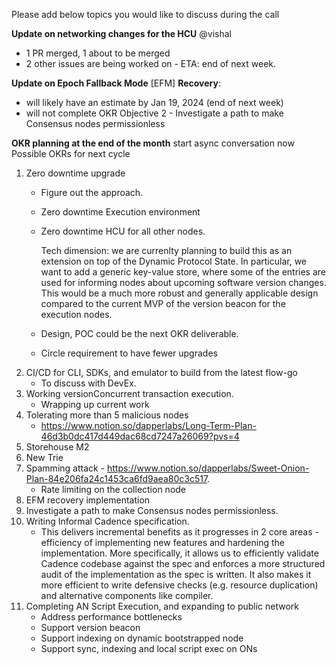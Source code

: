 Please add below topics you would like to discuss during the call

**Update on networking changes for the HCU** @vishal
* 1 PR merged, 1 about to be merged
* 2 other issues are being worked on - ETA: end of next week.


**Update on Epoch Fallback Mode** [EFM] **Recovery**:
* will likely have an estimate by Jan 19, 2024 (end of next week)
* will not complete OKR Objective 2 - Investigate a path to make Consensus nodes permissionless


**OKR planning at the end of the month**
start async conversation now
Possible OKRs for next cycle
1. Zero downtime upgrade
    *  Figure out the approach.
    *  Zero downtime Execution environment
    *  Zero downtime HCU for all other nodes.

       Tech dimension: we are currenlty planning to build this as an extension on top of the Dynamic Protocol State.
       In particular, we want to add a generic key-value store, where some of the entries are used for informing nodes about upcoming software version changes. This would be a much more robust and generally applicable design compared to the current MVP of the version beacon for the execution nodes.
    *  Design, POC could be the next OKR deliverable.
    *  Circle requirement to have fewer upgrades
3. CI/CD for CLI, SDKs, and emulator to build from the latest flow-go
    * To discuss with DevEx.
4. Working versionConcurrent transaction execution.
    * Wrapping up current work
5. Tolerating more than 5 malicious nodes
    * https://www.notion.so/dapperlabs/Long-Term-Plan-46d3b0dc417d449dac68cd7247a26069?pvs=4
6. Storehouse M2
7. New Trie
8. Spamming attack - https://www.notion.so/dapperlabs/Sweet-Onion-Plan-84e206fa24c1453ca6fd9aea80c3c517.
    * Rate limiting on the collection node
9. EFM recovery implementation
10. Investigate a path to make Consensus nodes permissionless.
11. Writing Informal Cadence specification.
    * This delivers incremental benefits as it progresses in 2 core areas - efficiency of implementing new features and hardening the implementation. More specifically, it allows us to efficiently validate Cadence codebase against the spec and enforces a more structured audit of the implementation as the spec is written. It also makes it more efficient to write defensive checks (e.g. resource duplication) and alternative components like compiler.
12. Completing AN Script Execution, and expanding to public network
    * Address performance bottlenecks
    * Support version beacon
    * Support indexing on dynamic bootstrapped node
    * Support sync, indexing and local script exec on ONs

